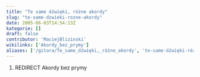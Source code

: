 ```yaml
---
title: "Te same dźwięki, różne akordy"
slug: "te-same-dzwieki-rozne-akordy"
date: 2005-06-03T14:54:13Z
kategorie: []
draft: false
contributor: 'MaciejBlizinski'
wikilinks: ['Akordy_bez_prymy']
aliases: ['/gitara/Te_same_dźwięki,_różne_akordy', 'te-same-dźwięki-różne-akordy']
---
```

1.  REDIRECT Akordy bez prymy<!-- link nie odnosił się do niczego: 'Te same dźwięki, różne akordy' ('content/Te_same_dźwięki,_różne_akordy.md') links to 'Akordy_bez_prymy' ('content/Akordy_bez_prymy.md') and that does not exist -->
